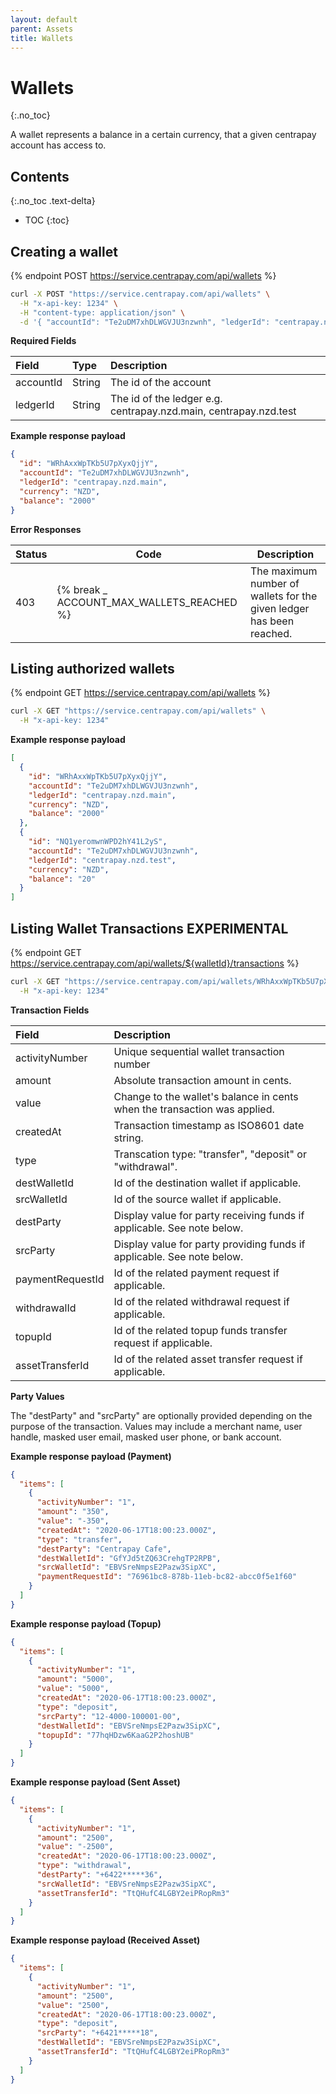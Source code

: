 ```yaml
---
layout: default
parent: Assets
title: Wallets
---
```


# Wallets
{:.no_toc}

A wallet represents a balance in a certain currency, that a given centrapay
account has access to.

## Contents
{:.no_toc .text-delta}

* TOC
{:toc}


## Creating a wallet

{% endpoint POST https://service.centrapay.com/api/wallets %}

```sh
curl -X POST "https://service.centrapay.com/api/wallets" \
  -H "x-api-key: 1234" \
  -H "content-type: application/json" \
  -d '{ "accountId": "Te2uDM7xhDLWGVJU3nzwnh", "ledgerId": "centrapay.nzd.main" }'
```

**Required Fields**

| Field     | Type   | Description                                                      |
|:----------|:-------|:-----------------------------------------------------------------|
| accountId | String | The id of the account                                            |
| ledgerId  | String | The id of the ledger e.g. centrapay.nzd.main, centrapay.nzd.test |

**Example response payload**

```json
{
  "id": "WRhAxxWpTKb5U7pXyxQjjY",
  "accountId": "Te2uDM7xhDLWGVJU3nzwnh",
  "ledgerId": "centrapay.nzd.main",
  "currency": "NZD",
  "balance": "2000"
}
```

**Error Responses**

| Status | Code                                      | Description                                                          |
|--------|-------------------------------------------|----------------------------------------------------------------------|
| 403    | {% break _ ACCOUNT_MAX_WALLETS_REACHED %} | The maximum number of wallets for the given ledger has been reached. |


## Listing authorized wallets

{% endpoint GET https://service.centrapay.com/api/wallets %}

```sh
curl -X GET "https://service.centrapay.com/api/wallets" \
  -H "x-api-key: 1234"
```

**Example response payload**

```json
[
  {
    "id": "WRhAxxWpTKb5U7pXyxQjjY",
    "accountId": "Te2uDM7xhDLWGVJU3nzwnh",
    "ledgerId": "centrapay.nzd.main",
    "currency": "NZD",
    "balance": "2000"
  },
  {
    "id": "NQ1yeromwnWPD2hY41L2yS",
    "accountId": "Te2uDM7xhDLWGVJU3nzwnh",
    "ledgerId": "centrapay.nzd.test",
    "currency": "NZD",
    "balance": "20"
  }
]
```

## Listing Wallet Transactions **EXPERIMENTAL**

{% endpoint GET https://service.centrapay.com/api/wallets/${walletId}/transactions %}

```sh
curl -X GET "https://service.centrapay.com/api/wallets/WRhAxxWpTKb5U7pXyxQjjY/transactions" \
  -H "x-api-key: 1234"
```

**Transaction Fields**

| Field            | Description                                                               |
|:-----------------|:--------------------------------------------------------------------------|
| activityNumber   | Unique sequential wallet transaction number                               |
| amount           | Absolute transaction amount in cents.                                     |
| value            | Change to the wallet's balance in cents when the transaction was applied. |
| createdAt        | Transaction timestamp as ISO8601 date string.                             |
| type             | Transcation type: "transfer", "deposit" or "withdrawal".                  |
| destWalletId     | Id of the destination wallet if applicable.                               |
| srcWalletId      | Id of the source wallet if applicable.                                    |
| destParty        | Display value for party receiving funds if applicable. See note below.    |
| srcParty         | Display value for party providing funds if applicable. See note below.    |
| paymentRequestId | Id of the related payment request if applicable.                          |
| withdrawalId     | Id of the related withdrawal request if applicable.                       |
| topupId          | Id of the related topup funds transfer request if applicable.             |
| assetTransferId  | Id of the related asset transfer request if applicable.                   |

**Party Values**

The "destParty" and "srcParty" are optionally provided depending on the purpose
of the transaction. Values may include a merchant name, user handle, masked user
email, masked user phone, or bank account.


**Example response payload (Payment)**

```json
{
  "items": [
    {
      "activityNumber": "1",
      "amount": "350",
      "value": "-350",
      "createdAt": "2020-06-17T18:00:23.000Z",
      "type": "transfer",
      "destParty": "Centrapay Cafe",
      "destWalletId": "GfYJd5tZQ63CrehgTP2RPB",
      "srcWalletId": "EBVSreNmpsE2Pazw3SipXC",
      "paymentRequestId": "76961bc8-878b-11eb-bc82-abcc0f5e1f60"
    }
  ]
}
```

**Example response payload (Topup)**

```json
{
  "items": [
    {
      "activityNumber": "1",
      "amount": "5000",
      "value": "5000",
      "createdAt": "2020-06-17T18:00:23.000Z",
      "type": "deposit",
      "srcParty": "12-4000-100001-00",
      "destWalletId": "EBVSreNmpsE2Pazw3SipXC",
      "topupId": "77hqHDzw6KaaG2P2hoshUB"
    }
  ]
}
```

**Example response payload (Sent Asset)**

```json
{
  "items": [
    {
      "activityNumber": "1",
      "amount": "2500",
      "value": "-2500",
      "createdAt": "2020-06-17T18:00:23.000Z",
      "type": "withdrawal",
      "destParty": "+6422*****36",
      "srcWalletId": "EBVSreNmpsE2Pazw3SipXC",
      "assetTransferId": "TtQHufC4LGBY2eiPRopRm3"
    }
  ]
}
```

**Example response payload (Received Asset)**

```json
{
  "items": [
    {
      "activityNumber": "1",
      "amount": "2500",
      "value": "2500",
      "createdAt": "2020-06-17T18:00:23.000Z",
      "type": "deposit",
      "srcParty": "+6421*****18",
      "destWalletId": "EBVSreNmpsE2Pazw3SipXC",
      "assetTransferId": "TtQHufC4LGBY2eiPRopRm3"
    }
  ]
}
```

